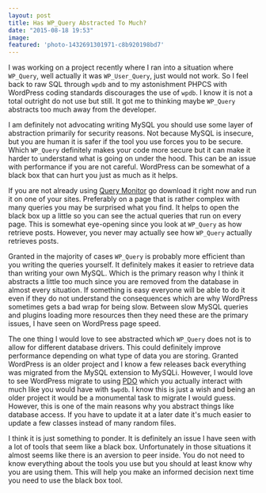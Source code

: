 ```yaml
---
layout: post
title: Has WP_Query Abstracted To Much?
date: "2015-08-18 19:53"
image:
featured: 'photo-1432691301971-c8b920198bd7'
---
```


I was working on a project recently where I ran into a situation where `WP_Query`, well actually it was `WP_User_Query`, just would not work. So I feel back to raw SQL through `wpdb` and to my astonishment PHPCS with WordPress coding standards discourages the use of `wpdb`. I know it is not a total outright do not use but still. It got me to thinking maybe `WP_Query` abstracts too much away from the developer.

I am definitely not advocating writing MySQL you should use some layer of abstraction primarily for security reasons. Not because MySQL is insecure, but you are human it is safer if the tool you use forces you to be secure. Which `WP_Query` definitely makes your code more secure but it can make it harder to understand what is going on under the hood. This can be an issue with performance if you are not careful. WordPress can be somewhat of a black box that can hurt you just as much as it helps.

If you are not already using [Query Monitor](https://wordpress.org/plugins/query-monitor/) go download it right now and run it on one of your sites. Preferably on a page that is rather complex with many queries you may be surprised what you find. It helps to open the black box up a little so you can see the actual queries that run on every page. This is somewhat eye-opening since you look at `WP_Query` as how retrieve posts. However, you never may actually see how `WP_Query` actually retrieves posts.

Granted in the majority of cases `WP_Query` is probably more efficient than you writing the queries yourself. It definitely makes it easier to retrieve data than writing your own MySQL. Which is the primary reason why I think it abstracts a little too much since you are removed from the database in almost every situation. If something is easy everyone will be able to do it even if they do not understand the consequences which are why WordPress sometimes gets a bad wrap for being slow. Between slow MySQL queries and plugins loading more resources then they need these are the primary issues, I have seen on WordPress page speed.

The one thing I would love to see abstracted which `WP_Query` does not is to allow for different database drivers. This could definitely improve performance depending on what type of data you are storing. Granted WordPress is an older project and I know a few releases back everything was migrated from the MySQL extension to MySQLi. However, I would love to see WordPress migrate to using [PDO](http://php.net/manual/en/book.pdo.php) which you actually interact with much like you would have with `$wpdb`. I know this is just a wish and being an older project it would be a monumental task to migrate I would guess. However, this is one of the main reasons why you abstract things like database access. If you have to update it at a later date it's much easier to update a few classes instead of many random files.

I think it is just something to ponder. It is definitely an issue I have seen with a lot of tools that seem like a black box. Unfortunately in those situations it almost seems like there is an aversion to peer inside. You do not need to know everything about the tools you use but you should at least know why you are using them. This will help you make an informed decision next time you need to use the black box tool.